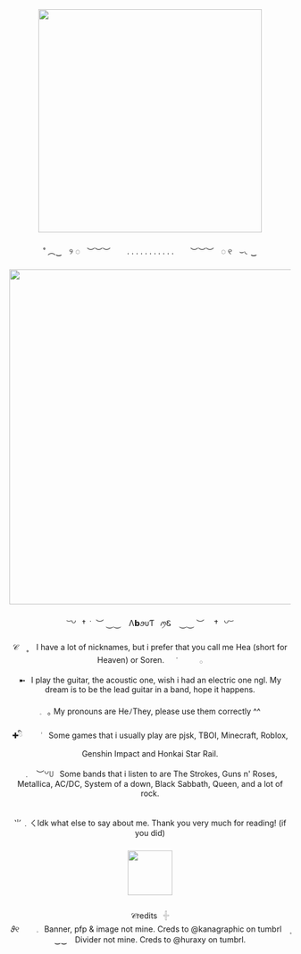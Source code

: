 <div align="center">
  <img height="400" src="https://media.discordapp.net/attachments/1073707639130820670/1407144430183645284/image.png?ex=68a5b19f&is=68a4601f&hm=96281690779b4137434f2ee0cabd7f71f1b59f4a487ca26d4f408d7df2a8868c&=&format=webp&quality=lossless"  />
</div>

###

<p align="center">˚ ︵‿ㅤ୨ ◌ㅤ︶︶︶ㅤ ㅤ. . . . . . . . . . . ㅤㅤ︶︶︶ㅤ◌ ୧ㅤ⌣◟‿</p>

###

<div align="center">
  <img height="600" src="https://media.discordapp.net/attachments/1073707639130820670/1407144303976775762/image.png?ex=68a5b181&is=68a46001&hm=c6a777910b9df83fb06fc6dac8dedb94c9d6374adf7e4330b538cb34d8c73309&=&format=webp&quality=lossless"  />
</div>

###

<p align="center">͝ ꒡⠀† ݁ ⠀︶ ⏝⏝ ⠀Λ𝗯ꪮᴜƬ⠀ꪑᏋ⠀ ⏝⏝ ︶⠀ ݁ †⠀꒡ ͝</p>

###

<p align="center">𝒞　˳　I have a lot of nicknames, but i prefer that you call me Hea (short for Heaven) or Soren. ⠀ ݁⠀⠀⠀⠀ 𓂂<br><br>➼⠀I play the guitar, the acoustic one, wish i had an electric one ngl. My dream is to be the lead guitar in a band, hope it happens.<br><br>𓈒⠀｡ My pronouns are HeﾉThey, please use them correctly ^^<br><br>✚ིㅤㅤ ݃ ㅤSome games that i usually play are pjsk, TBOI, Minecraft, Roblox, Genshin Impact and Honkai Star Rail.<br><br>﹒⠀︶꒡꒤⠀Some bands that i listen to are The Strokes, Guns n' Roses, Metallica, AC/DC, System of a down, Black Sabbath, Queen, and a lot of rock.<br><br><br>⺌﹒ㄑIdk what else to say about me. Thank you very much for reading! (if you did)</p>

###

<div align="center">
  <img height="80" src="https://media.discordapp.net/attachments/1073707639130820670/1407494030610403328/image.png?ex=68a64e76&is=68a4fcf6&hm=e2a308090752717cf5eebd01743948285231c3ea45f5e1c825079f513bef74a0&=&format=webp&quality=lossless&width=1318&height=169"  />
</div>

###

<p align="center">𝒞redits⠀𓏶<br> 𝜗୧⠀⠀⠀𓈒⠀Banner, pfp & image not mine. Creds to @kanagraphic on tumbrl ۪<br>‿‿ Divider not mine. Creds to @huraxy on tumbrl.</p>

###
